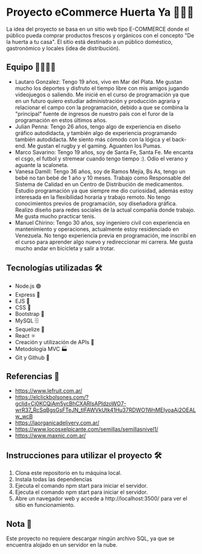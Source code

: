 # Proyecto eCommerce Huerta Ya 🥦🥕🛒

La idea del proyecto se basa en un sitio web tipo E-COMMERCE donde el público pueda comprar productos frescos y orgánicos con el concepto "De la huerta a tu casa". El sitio está destinado a un público doméstico, gastronómico y locales (idea de distribución).

## Equipo 👨‍💻👩‍💻

- Lautaro Gonzalez: Tengo 19 años, vivo en Mar del Plata. Me gustan mucho los deportes y disfruto el tiempo libre con mis amigos jugando videojuegos o saliendo. Me inicié en el curso de programación ya que en un futuro quiero estudiar administración y producción agraria y relacionar el campo con la programación, debido a que se combina la "principal" fuente de ingresos de nuestro país con el furor de la programación en estos últimos años.
- Julian Penna: Tengo 26 años, tengo algo de experiencia en diseño gráfico autodidacta, y también algo de experiencia programando también autodidacta. Me siento más cómodo con la lógica y el back-end. Me gustan el rugby y el gaming. Aguanten los Pumas.
- Marco Savarino: Tengo 19 años, soy de Santa Fe, Santa Fe. Me encanta el csgo, el futbol y stremear cuando tengo tiempo :). Odio el verano y aguante la scaloneta.
- Vanesa Damill: Tengo 36 años, soy de Ramos Mejía, Bs As, tengo un bebé no tan bebé de 1 año y 10 meses. Trabajo como Responsable del Sistema de Calidad en un Centro de Distribución de medicamentos. Estudio programación ya que siempre me dio curiosidad, además estoy interesada en la flexibilidad horaria y trabajo remoto. No tengo conocimientos previos de programación, soy diseñadora gráfica. Realizo diseño para redes sociales de la actual compañía donde trabajo. Me gusta mucho practicar tenis.
- Manuel Chirino: Tengo 30 años, soy ingeniero civil con experiencia en mantenimiento y operaciones, actualmente estoy residenciado en Venezuela. No tengo experiencia previa en programación, me inscribí en el curso para aprender algo nuevo y redireccionar mi carrera. Me gusta mucho andar en bicicleta y salir a trotar.

## Tecnologías utilizadas 🛠️

- Node.js 🟢
- Express 🚀 
- EJS 📝
- CSS 🎨
- Bootstrap 🌟
- MySQL 🗄️ 
- Sequelize 🐬
- React ⚛️
- Creación y utilización de APIs 📡
- Metodología MVC 🏭
- Git y Github 🌳

## Referencias 🔗

- https://www.lefruit.com.ar/
- https://elclickbolsones.com/?gclid=Cj0KCQiAm5ycBhCXARIsAPldzoWO7-wrR37_RcSqBgsGsFTeJN_tIFAWVkUtk41Hu37RDWO1WnMEIyoaAi2OEALw_wcB
- https://laorganicadelivery.com.ar/
- https://www.locosxelpicante.com/semillas/semillasnivel1/
- https://www.maxnic.com.ar/

## Instrucciones para utilizar el proyecto 🛠️

1. Clona este repositorio en tu máquina local.
2. Instala todas las dependencias
3. Ejecuta el comando npm start para iniciar el servidor.
4. Ejecuta el comando npm start para iniciar el servidor.
5. Abre un navegador web y accede a http://localhost:3500/ para ver el sitio en funcionamiento.

## Nota 📝
Este proyecto no requiere descargar ningún archivo SQL, ya que se encuentra alojado en un servidor en la nube.











